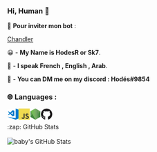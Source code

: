 
### **Hi, Human** 👋

🤖 **Pour inviter mon bot** :

[Chandler](https://discord.com/api/oauth2/authorize?client_id=838545491695763486&permissions=8&scope=bot)

😀 - **My Name is HodesR or Sk7**.                           

💬 - **I speak French , English , Arab**.

📲 - **You can DM me on my discord : Hodés#9854**
<br />

### 🌐 **Languages** :

<img align="left" alt="Visual Studio Code" width="26px" src="https://raw.githubusercontent.com/github/explore/80688e429a7d4ef2fca1e82350fe8e3517d3494d/topics/visual-studio-code/visual-studio-code.png" />
<img align="left" alt="JavaScript" width="26px" src="https://raw.githubusercontent.com/github/explore/80688e429a7d4ef2fca1e82350fe8e3517d3494d/topics/javascript/javascript.png" />
<img align="left" alt="Node.js" width="26px" src="https://raw.githubusercontent.com/github/explore/80688e429a7d4ef2fca1e82350fe8e3517d3494d/topics/nodejs/nodejs.png" />
<img align="left" alt="GitHub" width="26px" src="https://raw.githubusercontent.com/github/explore/78df643247d429f6cc873026c0622819ad797942/topics/github/github.png" />

<br />
<br />

 <summary>:zap: GitHub Stats</summary><br/>
 
   <img align="left" alt="baby's GitHub Stats" src="https://github-readme-stats.codestackr.vercel.app/api?username=whoisbaby&show_icons=true&hide_border=true&theme=tokyonight" />

  

